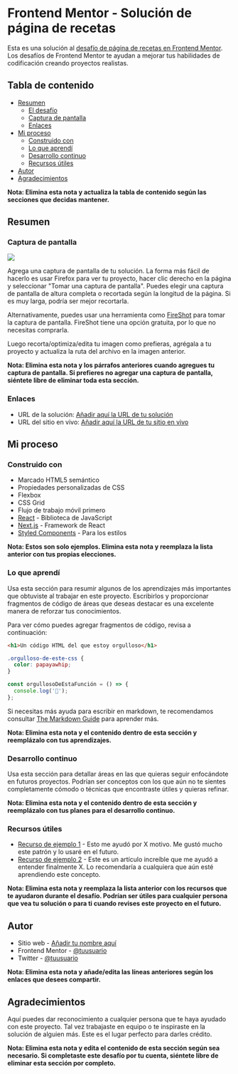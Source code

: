 # Frontend Mentor - Solución de página de recetas

Esta es una solución al [desafío de página de recetas en Frontend Mentor](https://www.frontendmentor.io/challenges/recipe-page-KiTsR8QQKm). Los desafíos de Frontend Mentor te ayudan a mejorar tus habilidades de codificación creando proyectos realistas.

## Tabla de contenido

- [Resumen](#resumen)
  - [El desafío](#el-desafío)
  - [Captura de pantalla](#captura-de-pantalla)
  - [Enlaces](#enlaces)
- [Mi proceso](#mi-proceso)
  - [Construido con](#construido-con)
  - [Lo que aprendí](#lo-que-aprendí)
  - [Desarrollo continuo](#desarrollo-continuo)
  - [Recursos útiles](#recursos-útiles)
- [Autor](#autor)
- [Agradecimientos](#agradecimientos)

**Nota: Elimina esta nota y actualiza la tabla de contenido según las secciones que decidas mantener.**

## Resumen

### Captura de pantalla

![](./screenshot.jpg)

Agrega una captura de pantalla de tu solución. La forma más fácil de hacerlo es usar Firefox para ver tu proyecto, hacer clic derecho en la página y seleccionar "Tomar una captura de pantalla". Puedes elegir una captura de pantalla de altura completa o recortada según la longitud de la página. Si es muy larga, podría ser mejor recortarla.

Alternativamente, puedes usar una herramienta como [FireShot](https://getfireshot.com/) para tomar la captura de pantalla. FireShot tiene una opción gratuita, por lo que no necesitas comprarla.

Luego recorta/optimiza/edita tu imagen como prefieras, agrégala a tu proyecto y actualiza la ruta del archivo en la imagen anterior.

**Nota: Elimina esta nota y los párrafos anteriores cuando agregues tu captura de pantalla. Si prefieres no agregar una captura de pantalla, siéntete libre de eliminar toda esta sección.**

### Enlaces

- URL de la solución: [Añadir aquí la URL de tu solución](https://your-solution-url.com)
- URL del sitio en vivo: [Añadir aquí la URL de tu sitio en vivo](https://your-live-site-url.com)

## Mi proceso

### Construido con

- Marcado HTML5 semántico
- Propiedades personalizadas de CSS
- Flexbox
- CSS Grid
- Flujo de trabajo móvil primero
- [React](https://reactjs.org/) - Biblioteca de JavaScript
- [Next.js](https://nextjs.org/) - Framework de React
- [Styled Components](https://styled-components.com/) - Para los estilos

**Nota: Estos son solo ejemplos. Elimina esta nota y reemplaza la lista anterior con tus propias elecciones.**

### Lo que aprendí

Usa esta sección para resumir algunos de los aprendizajes más importantes que obtuviste al trabajar en este proyecto. Escribirlos y proporcionar fragmentos de código de áreas que deseas destacar es una excelente manera de reforzar tus conocimientos.

Para ver cómo puedes agregar fragmentos de código, revisa a continuación:

```html
<h1>Un código HTML del que estoy orgulloso</h1>
```

```css
.orgulloso-de-este-css {
  color: papayawhip;
}
```

```js
const orgullosoDeEstaFunción = () => {
  console.log('🎉');
};
```

Si necesitas más ayuda para escribir en markdown, te recomendamos consultar [The Markdown Guide](https://www.markdownguide.org/) para aprender más.

**Nota: Elimina esta nota y el contenido dentro de esta sección y reemplázalo con tus aprendizajes.**

### Desarrollo continuo

Usa esta sección para detallar áreas en las que quieras seguir enfocándote en futuros proyectos. Podrían ser conceptos con los que aún no te sientes completamente cómodo o técnicas que encontraste útiles y quieras refinar.

**Nota: Elimina esta nota y el contenido dentro de esta sección y reemplázalo con tus planes para el desarrollo continuo.**

### Recursos útiles

- [Recurso de ejemplo 1](https://www.example.com) - Esto me ayudó por X motivo. Me gustó mucho este patrón y lo usaré en el futuro.
- [Recurso de ejemplo 2](https://www.example.com) - Este es un artículo increíble que me ayudó a entender finalmente X. Lo recomendaría a cualquiera que aún esté aprendiendo este concepto.

**Nota: Elimina esta nota y reemplaza la lista anterior con los recursos que te ayudaron durante el desafío. Podrían ser útiles para cualquier persona que vea tu solución o para ti cuando revises este proyecto en el futuro.**

## Autor

- Sitio web - [Añadir tu nombre aquí](https://www.your-site.com)
- Frontend Mentor - [@tuusuario](https://www.frontendmentor.io/profile/tuusuario)
- Twitter - [@tuusuario](https://www.twitter.com/tuusuario)

**Nota: Elimina esta nota y añade/edita las líneas anteriores según los enlaces que desees compartir.**

## Agradecimientos

Aquí puedes dar reconocimiento a cualquier persona que te haya ayudado con este proyecto. Tal vez trabajaste en equipo o te inspiraste en la solución de alguien más. Este es el lugar perfecto para darles crédito.

**Nota: Elimina esta nota y edita el contenido de esta sección según sea necesario. Si completaste este desafío por tu cuenta, siéntete libre de eliminar esta sección por completo.**
